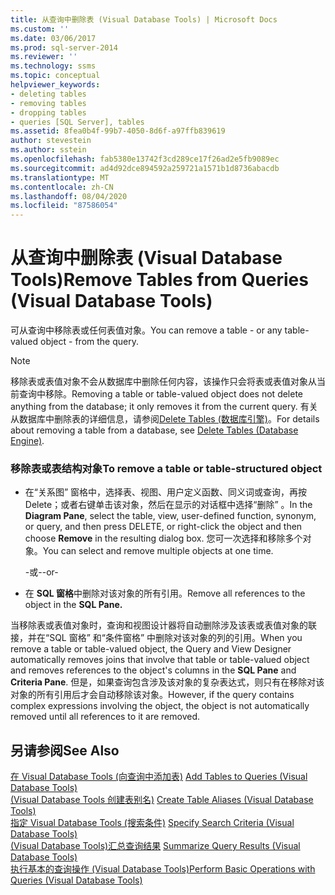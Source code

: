 ```yaml
---
title: 从查询中删除表 (Visual Database Tools) | Microsoft Docs
ms.custom: ''
ms.date: 03/06/2017
ms.prod: sql-server-2014
ms.reviewer: ''
ms.technology: ssms
ms.topic: conceptual
helpviewer_keywords:
- deleting tables
- removing tables
- dropping tables
- queries [SQL Server], tables
ms.assetid: 8fea0b4f-99b7-4050-8d6f-a97ffb839619
author: stevestein
ms.author: sstein
ms.openlocfilehash: fab5380e13742f3cd289ce17f26ad2e5fb9089ec
ms.sourcegitcommit: ad4d92dce894592a259721a1571b1d8736abacdb
ms.translationtype: MT
ms.contentlocale: zh-CN
ms.lasthandoff: 08/04/2020
ms.locfileid: "87586054"
---
```

# <a name="remove-tables-from-queries-visual-database-tools"></a><span data-ttu-id="6fd06-102">从查询中删除表 (Visual Database Tools)</span><span class="sxs-lookup"><span data-stu-id="6fd06-102">Remove Tables from Queries (Visual Database Tools)</span></span>
  <span data-ttu-id="6fd06-103">可从查询中移除表或任何表值对象。</span><span class="sxs-lookup"><span data-stu-id="6fd06-103">You can remove a table - or any table-valued object - from the query.</span></span>  
  
> [!NOTE]  
>  <span data-ttu-id="6fd06-104">移除表或表值对象不会从数据库中删除任何内容，该操作只会将表或表值对象从当前查询中移除。</span><span class="sxs-lookup"><span data-stu-id="6fd06-104">Removing a table or table-valued object does not delete anything from the database; it only removes it from the current query.</span></span> <span data-ttu-id="6fd06-105">有关从数据库中删除表的详细信息，请参阅[Delete Tables &#40;数据库引擎&#41;](../../relational-databases/tables/delete-tables-database-engine.md)。</span><span class="sxs-lookup"><span data-stu-id="6fd06-105">For details about removing a table from a database, see [Delete Tables &#40;Database Engine&#41;](../../relational-databases/tables/delete-tables-database-engine.md).</span></span>  
  
### <a name="to-remove-a-table-or-table-structured-object"></a><span data-ttu-id="6fd06-106">移除表或表结构对象</span><span class="sxs-lookup"><span data-stu-id="6fd06-106">To remove a table or table-structured object</span></span>  
  
-   <span data-ttu-id="6fd06-107">在“关系图”  窗格中，选择表、视图、用户定义函数、同义词或查询，再按 Delete；或者右键单击该对象，然后在显示的对话框中选择“删除”  。</span><span class="sxs-lookup"><span data-stu-id="6fd06-107">In the **Diagram Pane**, select the table, view, user-defined function, synonym, or query, and then press DELETE, or right-click the object and then choose **Remove** in the resulting dialog box.</span></span> <span data-ttu-id="6fd06-108">您可一次选择和移除多个对象。</span><span class="sxs-lookup"><span data-stu-id="6fd06-108">You can select and remove multiple objects at one time.</span></span>  
  
     <span data-ttu-id="6fd06-109">-或-</span><span class="sxs-lookup"><span data-stu-id="6fd06-109">-or-</span></span>  
  
-   <span data-ttu-id="6fd06-110">在 **SQL 窗格**中删除对该对象的所有引用。</span><span class="sxs-lookup"><span data-stu-id="6fd06-110">Remove all references to the object in the **SQL Pane.**</span></span>  
  
 <span data-ttu-id="6fd06-111">当移除表或表值对象时，查询和视图设计器将自动删除涉及该表或表值对象的联接，并在“SQL 窗格”  和“条件窗格”  中删除对该对象的列的引用。</span><span class="sxs-lookup"><span data-stu-id="6fd06-111">When you remove a table or table-valued object, the Query and View Designer automatically removes joins that involve that table or table-valued object and removes references to the object's columns in the **SQL Pane** and **Criteria Pane**.</span></span> <span data-ttu-id="6fd06-112">但是，如果查询包含涉及该对象的复杂表达式，则只有在移除对该对象的所有引用后才会自动移除该对象。</span><span class="sxs-lookup"><span data-stu-id="6fd06-112">However, if the query contains complex expressions involving the object, the object is not automatically removed until all references to it are removed.</span></span>  
  
## <a name="see-also"></a><span data-ttu-id="6fd06-113">另请参阅</span><span class="sxs-lookup"><span data-stu-id="6fd06-113">See Also</span></span>  
 <span data-ttu-id="6fd06-114">[在 Visual Database Tools &#40;向查询中添加表&#41;](visual-database-tools.md) </span><span class="sxs-lookup"><span data-stu-id="6fd06-114">[Add Tables to Queries &#40;Visual Database Tools&#41;](visual-database-tools.md) </span></span>  
 <span data-ttu-id="6fd06-115">[&#40;Visual Database Tools 创建表别名&#41;](create-table-aliases-visual-database-tools.md) </span><span class="sxs-lookup"><span data-stu-id="6fd06-115">[Create Table Aliases &#40;Visual Database Tools&#41;](create-table-aliases-visual-database-tools.md) </span></span>  
 <span data-ttu-id="6fd06-116">[指定 Visual Database Tools &#40;搜索条件&#41;](specify-search-criteria-visual-database-tools.md) </span><span class="sxs-lookup"><span data-stu-id="6fd06-116">[Specify Search Criteria &#40;Visual Database Tools&#41;](specify-search-criteria-visual-database-tools.md) </span></span>  
 <span data-ttu-id="6fd06-117">[&#40;Visual Database Tools&#41;汇总查询结果](summarize-query-results-visual-database-tools.md) </span><span class="sxs-lookup"><span data-stu-id="6fd06-117">[Summarize Query Results &#40;Visual Database Tools&#41;](summarize-query-results-visual-database-tools.md) </span></span>  
 [<span data-ttu-id="6fd06-118">执行基本的查询操作 (Visual Database Tools)</span><span class="sxs-lookup"><span data-stu-id="6fd06-118">Perform Basic Operations with Queries &#40;Visual Database Tools&#41;</span></span>](perform-basic-operations-with-queries-visual-database-tools.md)  
  
  
